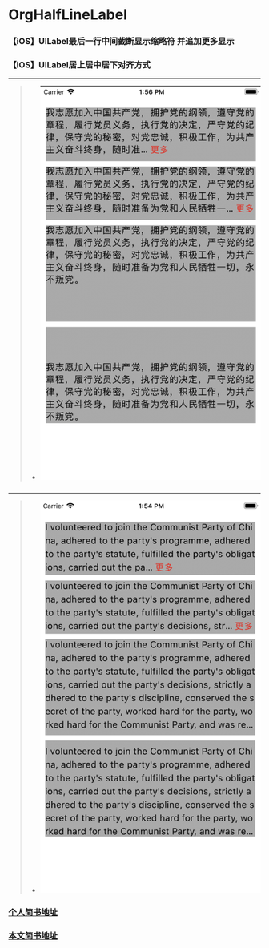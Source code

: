 # OrgHalfLineLabel
### 【iOS】UILabel最后一行中间截断显示缩略符 并追加更多显示
### 【iOS】UILabel居上居中居下对齐方式


------
> * ![image](https://github.com/Axk520/OrgHalfLineLabel/blob/master/screenshots/half002.png)

###
------
> * ![image](https://github.com/Axk520/OrgHalfLineLabel/blob/master/screenshots/half001.png)

###
### [个人简书地址](https://www.jianshu.com/u/af3ffbc03930)
###
### [本文简书地址](https://www.jianshu.com/p/6abb8fb53827)
